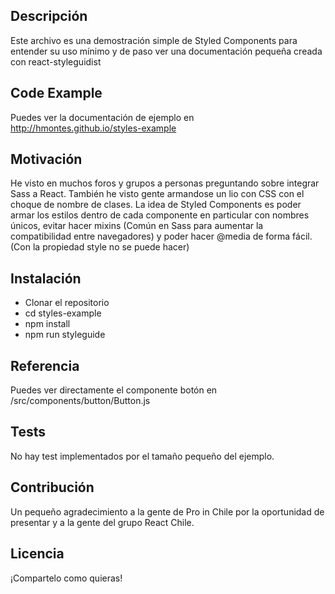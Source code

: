 ## Descripción

Este archivo es una demostración simple de Styled Components para entender su uso mínimo y de paso ver una documentación pequeña creada con react-styleguidist

## Code Example

Puedes ver la documentación de ejemplo en http://hmontes.github.io/styles-example

## Motivación

He visto en muchos foros y grupos a personas preguntando sobre integrar Sass a React. También he visto gente armandose un lio con CSS con el choque de nombre de clases. La idea de Styled Components es poder armar los estilos dentro de cada componente en particular con nombres únicos, evitar hacer mixins (Común en Sass para aumentar la compatibilidad entre navegadores) y poder hacer @media de forma fácil. (Con la propiedad style no se puede hacer)

## Instalación

- Clonar el repositorio
- cd styles-example
- npm install
- npm run styleguide

## Referencia

Puedes ver directamente el componente botón en /src/components/button/Button.js

## Tests

No hay test implementados por el tamaño pequeño del ejemplo.

## Contribución

Un pequeño agradecimiento a la gente de Pro in Chile por la oportunidad de presentar y a la gente del grupo React Chile.

## Licencia

¡Compartelo como quieras!